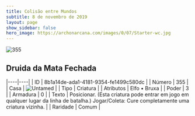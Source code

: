 ```yaml
---
title: Colisão entre Mundos
subtitle: 8 de novembro de 2019
layout: page
show_sidebar: false
hero_image: https://archonarcana.com/images/0/07/Starter-wc.jpg
---
```


![355](https://cdn.keyforgegame.com/media/card_front/pt/452_355_J7J5RMWVF6RG_pt.png)

## Druida da Mata Fechada

|----|----|
| ID | 8b1a14de-ada1-4181-9354-fe1499c580dc |
| Número | 355 |
| Casa | ![Untamed](https://archonarcana.com/images/thumb/b/bd/Untamed.png/22px-Untamed.png "Indomados") |
| Tipo | Criatura |
| Atributos | Elfo • Bruxa |
| Poder | 3 |
| Armadura | 0 |
| Texto | Posicionar. (Esta criatura pode entrar  em jogo em qualquer lugar da linha de batalha.)Jogar/Coleta: Cure completamente uma criatura vizinha. |
| Raridade | Comum |
